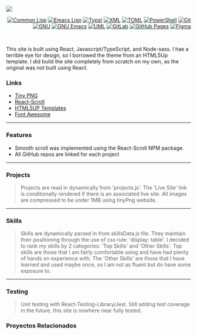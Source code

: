 <a href="https://github.com/JaremGallegos/miemacs.git"><img align="center" src="/assets/miemacs.png"></a>

<!-- badges -->
<div>
    <!-- Recursos y Lenguajes de Programación  https://simpleicons.org/ -->
  <p align="right"> 
    <a href="https://lisp-lang.org/learn/"><img alt="Common Lisp" src="https://img.shields.io/badge/-Common%20Lisp-%23414549?style=flat-square&logo=commonlisp"></a>
    <a href="https://www.gnu.org/software/emacs/manual/html_node/elisp/index.html"><img alt="Emacs Lisp" src="https://img.shields.io/badge/-Emacs%20Lisp-%23414549?style=flat-square&logo=commonlisp"></a>
    <a href="https://typst.app/docs/"><img alt="Typst" src="https://img.shields.io/badge/-Typst-%23414549?style=flat-square&logo=typst&logoColor=%23ffffff"></a>
    <a href="https://developer.mozilla.org/en-US/docs/Web/XML"><img alt="XML" src="https://img.shields.io/badge/-XML-%23414549?style=flat-square&logo=xml&logoColor=%23ffffff"></a>
    <a href="https://toml.io/en/v1.0.0"><img alt="TOML" src="https://img.shields.io/badge/-TOML-%23414549?style=flat-square&logo=toml&logoColor=%23ffffff"></a>
    <a href="https://learn.microsoft.com/en-us/powershell/scripting/learn/ps101/00-introduction?view=powershell-7.5"><img alt="PowerShell" src="https://img.shields.io/badge/-PowerShell-%23414549?style=flat-square&logo=gnometerminal"></a>
    <a href="https://git-scm.com/docs"><img alt="Git" src="https://img.shields.io/badge/-Git-%23414549?style=flat-square&logo=git&logoColor=%23ffffff"></a><br>
    <a href="https://www.gnu.org/doc/doc.html"><img alt="GNU" src="https://img.shields.io/badge/-GNU-%23414549?style=flat-square&logo=gnu&logoColor=%23ffffff"></a>
    <a href="https://www.gnu.org/software/emacs/documentation.html"><img alt="GNU Emacs" src="https://img.shields.io/badge/-GNU%20Emacs-%23414549?style=flat-square&logo=gnuemacs&logoColor=%23ffffff"></a>
    <a href="https://www.uml.org/what-is-uml.htm"><img alt="UML" src="https://img.shields.io/badge/-UML-%23414549?style=flat-square&logo=uml&logoColor=%23ffffff"></a>
    <a href="https://docs.gitlab.com/"><img alt="GitLab" src="https://img.shields.io/badge/-GitLab-%23414549?style=flat-square&logo=gitlab&logoColor=%23ffffff"></a>
    <a href="https://pages.github.com/"><img alt="GitHub Pages" src="https://img.shields.io/badge/-GitHub%20Pages-%23414549?style=flat-square&logo=githubpages&logoColor=%23ffffff"></a>
    <a href="https://help.figma.com/hc/en-us"><img alt="Figma" src="https://img.shields.io/badge/-Figma-%23414549?style=flat-square&logo=figma&logoColor=%23ffffff"></a>
  </p>
</div>
<br>

<!-- Descripcion -->
This site is built using React, Javascript/TypeScript, and Node-sass. I hae a terrible eye for design, so I borrowed the theme from an HTML5Up template. I did build the site completely from scratch on my own, as the original was not built using React.
<br>

### Links
- [Tiny PNG](https://tinypng.com/)
- [React-Scroll](https://www.npmjs.com/package/react-scroll)
- [HTML5UP Templates](https://html5up.net/)
- [Font Awesome](https://fontawesome.com/)
---
### Features
- Smooth scroll was implemented using the React-Scroll NPM package. 
- All GitHub repos are linked for each project
---
### Projects
> Projects are read in dynamically from 'projects.js'. The 'Live Site' link is conditionally rendered if there is an associated live site. All images are compressed to be under 1MB using tinyPng website.
---
### Skills
> Skills are dynamically parsed in from skillsData.js file. They maintain their positioning through the use of css rule: 'display: table'.
I decided to rank my skills by 2 categories: 'Top Skills' and 'Other Skills'. Top skills are those that I am fairly comfortable using and have had plenty of hands on experience with. The 'Other Skills' are those that I have learned and used maybe once, so I am not as fluent but do have some exposure to.
---
### Testing
> Unit testing with React-Testing-Library/Jest. Still adding test coverage in the future, this site is nowhere near fully tested.

### Proyectos Relacionados
>